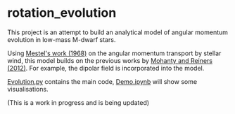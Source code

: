 # rotation_evolution

This project is an attempt to build an analytical model of angular momentum evolution in low-mass M-dwarf stars. 

Using [Mestel's work (1968)](https://ui.adsabs.harvard.edu/abs/1968MNRAS.138..359M/abstract) on the angular momentum transport by stellar wind, this model builds on the previous works by [Mohanty and Reiners (2012)](https://iopscience.iop.org/article/10.1088/0004-637X/746/1/43/meta). For example, the dipolar field is incorporated into the model.

[Evolution.py](https://github.com/astrovarv/rotation_evolution/blob/main/Evolution.py) contains the main code, [Demo.ipynb](https://github.com/astrovarv/rotation_evolution/blob/main/Demo.ipynb) will show some visualisations.

(This is a work in progress and is being updated)
